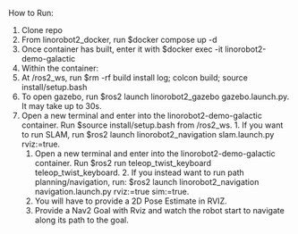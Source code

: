 How to Run:

1. Clone repo
2. From linorobot2_docker, run $docker compose up -d
3. Once container has built, enter it with $docker exec -it linorobot2-demo-galactic
4. Within the container:
  1. At /ros2_ws, run $rm -rf build install log; colcon build; source install/setup.bash
  2. To open gazebo, run $ros2 launch linorobot2_gazebo gazebo.launch.py. It may take up to 30s.
  3. Open a new terminal and enter into the linorobot2-demo-galactic container. Run $source install/setup.bash from /ros2_ws.
    1. If you want to run SLAM, run $ros2 launch linorobot2_navigation slam.launch.py rviz:=true.
      1. Open a new terminal and enter into the linorobot2-demo-galactic container. Run $ros2 run teleop_twist_keyboard teleop_twist_keyboard.
    2. If you instead want to run path planning/navigation, run: $ros2 launch linorobot2_navigation navigation.launch.py rviz:=true sim:=true.
      1. You will have to provide a 2D Pose Estimate in RVIZ.
      2. Provide a Nav2 Goal with Rviz and watch the robot start to navigate along its path to the goal.   

